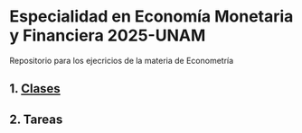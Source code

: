 # Especialidad en Economía Monetaria y Financiera 2025-UNAM
Repositorio para los ejecricios de la materia de Econometría

## 1. [Clases](https://github.com/LIZZETHGOMEZ/Especialidad-Monetaria-UNAM/tree/main/Clases)
## 2. Tareas
